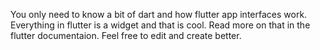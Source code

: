 You only need to know a bit of dart and how flutter app interfaces work.
Everything in flutter is a widget and that is cool. Read more on that in the flutter documentaion.
Feel free to edit and create better.
